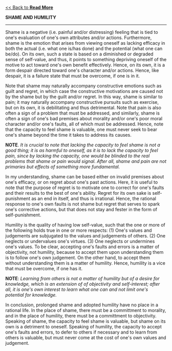 [<< Back to **Read More**](https://pranigopu.github.io/philosophy/read-more)

**SHAME AND HUMILITY**

---

Shame is a negative (i.e. painful and/or distressing) feeling that is tied to one's evaluation of one's own attributes and/or actions. Furthermore, shame is the emotion that arises from viewing oneself as lacking efficacy in both the actual (i.e. what one is/has done) and the potential (what one can be/do). On its own, such a state is based on a diminished or degraded sense of self-value, and thus, it points to something depriving oneself of the motive to act toward one's own benefit effectively. Hence, on its own, it is a form despair directed toward one's character and/or actions. Hence, like despair, it is a failure state that must be overcome, if one is in it.

Note that shame may naturally accompany constructive emotions such as guilt and regret, in which case the constructive motivations are caused not by the shame but by the guilt and/or regret. In this way, shame is similar to pain; it may naturally accompany constructive pursuits such as exercise, but on its own, it is debilitating and thus detrimental. Note that pain is also often a sign of a problem that must be addressed, and similarly, shame is often a sign of one's bad premises about morality and/or one's poor moral character and/or one's faults, all of which must be addressed. Hence, note that the capacity to feel shame is valuable, one must never seek to bear one's shame beyond the time it takes to address its causes.

**NOTE**. _It is crucial to note that lacking the capacity to feel shame is not a good thing; it is as harmful to oneself, as it is to lack the capacity to feel pain, since by lacking the capacity, one would be blinded to the real problems that shame or pain would signal. After all, shame and pain are not primaries but effects of something more fundamental._

In my understanding, shame can be based either on invalid premises about one's efficacy, or on regret about one's past actions. Here, it is useful to note that the purpose of regret is to motivate one to correct for one's faults and their results to the best of one's ability. Regret for its own sake is self-punishment as an end in itself, and thus is irrational. Hence, the rational response to one's own faults is not shame but regret that serves to spark one's corrective actions, but that does not stay and fester in the form of self-punishment.

Humility is the quality of having low self-value, such that the one or more of the following holds true in one or more respects: (1) One's values and judgements are subjugated to the values and judgements of others. (2) One neglects or undervalues one's virtues. (3) One neglects or undermines one's values. To be clear, accepting one's faults and errors is a matter of objectivity, not humility, because to accept them upon understanding them is to follow one's own judgement. On the other hand, to accept them without understanding them is a matter of humility. Hence, humility is a vice that must be overcome, if one has it.

**NOTE**: _Learning from others is not a matter of humility but of a desire for knowledge, which is an extension of of objectivity and self-interest; after all, it is one's own interest to learn what one can and not limit one's potential for knowledge._

In conclusion, prolonged shame and adopted humility have no place in a rational life. In the place of shame, there must be a committment to morality, and in the place of humility, there must be a committment to objectivity. Speaking of shame, the capacity to feel shame is valuable, but shame on its own is a detriment to oneself. Speaking of humility, the capacity to accept one's faults and errors, to defer to others if necessary and to learn from others is valuable, but must never come at the cost of one's own values and judgement.